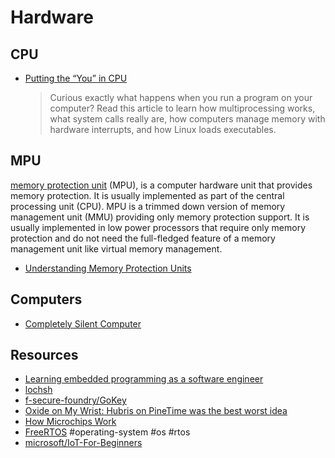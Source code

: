 # Hardware

## CPU

- [Putting the “You” in CPU](https://cpu.land)
  > Curious exactly what happens when you run a program on your computer? Read this article to learn how multiprocessing works, what system calls really are, how computers manage memory with hardware interrupts, and how Linux loads executables.

## MPU

[memory protection unit](https://en.wikipedia.org/wiki/Memory_protection_unit) (MPU), is a computer hardware unit that provides memory protection. It is usually implemented as part of the central processing unit (CPU). MPU is a trimmed down version of memory management unit (MMU) providing only memory protection support. It is usually implemented in low power processors that require only memory protection and do not need the full-fledged feature of a memory management unit like virtual memory management.

- [Understanding Memory Protection Units](https://semiengineering.com/understanding-memory-protection-units/)

## Computers

- [Completely Silent Computer](https://tp69.blog/2018/04/17/completely-silent-computer/)

## Resources

- [Learning embedded programming as a software engineer](https://blog.athrunen.dev/learning-hardware-programming-as-a-software-engineer/)
- [lochsh](https://mcla.ug/blog/how-to-flash-an-led.html)
- [f-secure-foundry/GoKey](https://github.com/f-secure-foundry/GoKey)
- [Oxide on My Wrist: Hubris on PineTime was the best worst idea](https://artemis.sh/2022/03/28/oxide-hubris-on-pinetime.html)
- [How Microchips Work](https://exclusivearchitecture.com/03-technical-articles-IC-00-table-of-contents.html)
- [FreeRTOS](https://www.freertos.org/) #operating-system #os #rtos
- [microsoft/IoT-For-Beginners](https://github.com/microsoft/IoT-For-Beginners)
